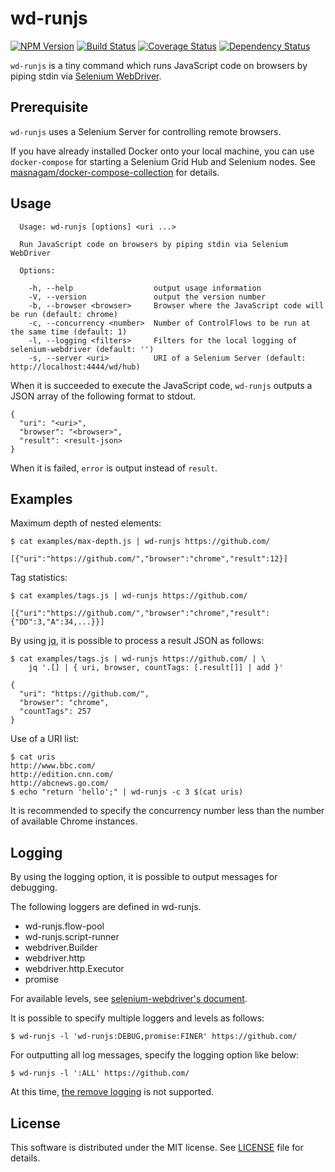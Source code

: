 # wd-runjs

[![NPM Version][npm-version]][npm-site]
[![Build Status][build-status]][build-site]
[![Coverage Status][coverage-status]][coverage-site]
[![Dependency Status][dependency-status]][dependency-site]

`wd-runjs` is a tiny command which runs JavaScript code on browsers by piping
stdin via [Selenium WebDriver].

## Prerequisite

`wd-runjs` uses a Selenium Server for controlling remote browsers.

If you have already installed Docker onto your local machine, you can use
`docker-compose` for starting a Selenium Grid Hub and Selenium nodes.  See
[masnagam/docker-compose-collection] for details.

## Usage

```
  Usage: wd-runjs [options] <uri ...>

  Run JavaScript code on browsers by piping stdin via Selenium WebDriver

  Options:

    -h, --help                  output usage information
    -V, --version               output the version number
    -b, --browser <browser>     Browser where the JavaScript code will be run (default: chrome)
    -c, --concurrency <number>  Number of ControlFlows to be run at the same time (default: 1)
    -l, --logging <filters>     Filters for the local logging of selenium-webdriver (default: '')
    -s, --server <uri>          URI of a Selenium Server (default: http://localhost:4444/wd/hub)
```

When it is succeeded to execute the JavaScript code, `wd-runjs` outputs a JSON
array of the following format to stdout.

```
{
  "uri": "<uri>",
  "browser": "<browser>",
  "result": <result-json>
}
```

When it is failed, `error` is output instead of `result`.

## Examples

Maximum depth of nested elements:

```
$ cat examples/max-depth.js | wd-runjs https://github.com/

[{"uri":"https://github.com/","browser":"chrome","result":12}]
```

Tag statistics:

```
$ cat examples/tags.js | wd-runjs https://github.com/

[{"uri":"https://github.com/","browser":"chrome","result":{"DD":3,"A":34,...}}]

```

By using [jq], it is possible to process a result JSON as follows:

```
$ cat examples/tags.js | wd-runjs https://github.com/ | \
    jq '.[] | { uri, browser, countTags: [.result[]] | add }'

{
  "uri": "https://github.com/",
  "browser": "chrome",
  "countTags": 257
}
```

Use of a URI list:

```
$ cat uris
http://www.bbc.com/
http://edition.cnn.com/
http://abcnews.go.com/
$ echo "return 'hello';" | wd-runjs -c 3 $(cat uris)
```

It is recommended to specify the concurrency number less than the number of
available Chrome instances.

## Logging

By using the logging option, it is possible to output messages for debugging.

The following loggers are defined in wd-runjs.

* wd-runjs.flow-pool
* wd-runjs.script-runner
* webdriver.Builder
* webdriver.http
* webdriver.http.Executor
* promise

For available levels, see [selenium-webdriver's document](http://seleniumhq.github.io/selenium/docs/api/javascript/module/selenium-webdriver/lib/logging_exports_Level.html).

It is possible to specify multiple loggers and levels as follows:

```
$ wd-runjs -l 'wd-runjs:DEBUG,promise:FINER' https://github.com/
```

For outputting all log messages, specify the logging option like below:

```
$ wd-runjs -l ':ALL' https://github.com/
```

At this time, [the remove logging](https://github.com/SeleniumHQ/selenium/wiki/Logging)
is not supported.

## License

This software is distributed under the MIT license.  See [LICENSE](./LICENSE)
file for details.

[build-status]: https://travis-ci.org/masnagam/wd-runjs.svg?branch=master
[build-site]: https://travis-ci.org/masnagam/wd-runjs
[coverage-status]: https://codecov.io/gh/masnagam/wd-runjs/branch/master/graph/badge.svg
[coverage-site]: https://codecov.io/gh/masnagam/wd-runjs
[dependency-status]: https://gemnasium.com/badges/github.com/masnagam/wd-runjs.svg
[dependency-site]: https://gemnasium.com/github.com/masnagam/wd-runjs
[npm-version]: https://img.shields.io/npm/v/wd-runjs.svg
[npm-site]: https://www.npmjs.com/package/wd-runjs
[Selenium WebDriver]: https://www.npmjs.com/package/selenium-webdriver
[jq]: https://stedolan.github.io/jq/
[masnagam/docker-compose-collection]: https://github.com/masnagam/docker-compose-collection/tree/master/selenium-grid
